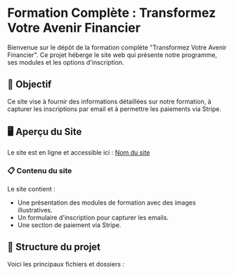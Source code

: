 # Formation Complète : Transformez Votre Avenir Financier

Bienvenue sur le dépôt de la formation complète "Transformez Votre Avenir Financier". Ce projet héberge le site web qui présente notre programme, ses modules et les options d'inscription.

## 🚀 Objectif
Ce site vise à fournir des informations détaillées sur notre formation, à capturer les inscriptions par email et à permettre les paiements via Stripe.

## 🖥️ Aperçu du Site
Le site est en ligne et accessible ici : [Nom du site](https://votrenom.github.io/mon-site-web/)

### 📋 Contenu du site
Le site contient :
- Une présentation des modules de formation avec des images illustratives.
- Un formulaire d'inscription pour capturer les emails.
- Une section de paiement via Stripe.

## 📂 Structure du projet
Voici les principaux fichiers et dossiers :
